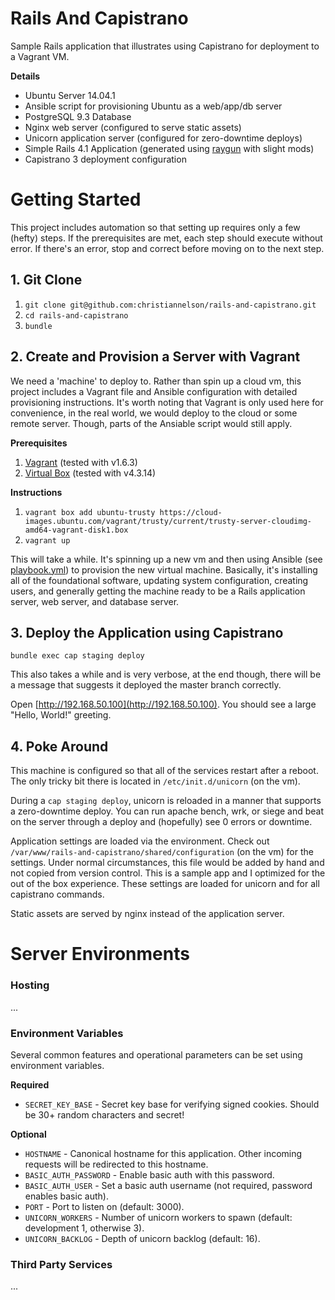 # Rails And Capistrano

Sample Rails application that illustrates using Capistrano for deployment to a Vagrant VM.

**Details**
* Ubuntu Server 14.04.1
* Ansible script for provisioning Ubuntu as a web/app/db server
* PostgreSQL 9.3 Database
* Nginx web server (configured to serve static assets)
* Unicorn application server (configured for zero-downtime deploys)
* Simple Rails 4.1 Application (generated using [raygun](https://github.com/carbonfive/raygun) with slight mods)
* Capistrano 3 deployment configuration

# Getting Started

This project includes automation so that setting up requires only a few (hefty) steps. If the prerequisites are met,
each step should execute without error. If there's an error, stop and correct before moving on to the next step.

## 1. Git Clone

1. ``git clone git@github.com:christiannelson/rails-and-capistrano.git``
1. ``cd rails-and-capistrano``
1. ``bundle``

## 2. Create and Provision a Server with Vagrant

We need a 'machine' to deploy to. Rather than spin up a cloud vm, this project includes a Vagrant file and Ansible
configuration with detailed provisioning instructions. It's worth noting that Vagrant is only used here for convenience, in the real world, we would deploy to the cloud or some remote server. Though, parts of the Ansiable script would still apply.

**Prerequisites**

1. [Vagrant](https://www.vagrantup.com/) (tested with v1.6.3)
1. [Virtual Box](https://www.virtualbox.org/) (tested with v4.3.14)

**Instructions**

1. ``vagrant box add ubuntu-trusty https://cloud-images.ubuntu.com/vagrant/trusty/current/trusty-server-cloudimg-amd64-vagrant-disk1.box``
1. ``vagrant up``

This will take a while. It's spinning up a new vm and then using Ansible (see [playbook.yml](provisioning/playbook.yml))
to provision the new virtual machine. Basically, it's installing all of the foundational software, updating
system configuration, creating users, and generally getting the machine ready to be a Rails application server, web server, and database server.

## 3. Deploy the Application using Capistrano

``bundle exec cap staging deploy``

This also takes a while and is very verbose, at the end though, there will be a message that suggests it deployed the
master branch correctly.

Open [http://192.168.50.100](http://192.168.50.100). You should see a large "Hello, World!" greeting.

## 4. Poke Around

This machine is configured so that all of the services restart after a reboot. The only tricky bit there is located in
``/etc/init.d/unicorn`` (on the vm).

During a ``cap staging deploy``, unicorn is reloaded in a manner that supports a zero-downtime deploy. You can run
apache bench, wrk, or siege and beat on the server through a deploy and (hopefully) see 0 errors or downtime.

Application settings are loaded via the environment. Check out ``/var/www/rails-and-capistrano/shared/configuration``
(on the vm) for the settings. Under normal circumstances, this file would be added by hand and not copied from version
control. This is a sample app and I optimized for the out of the box experience. These settings are loaded for unicorn
and for all capistrano commands.

Static assets are served by nginx instead of the application server.

# Server Environments

### Hosting

...

### Environment Variables

Several common features and operational parameters can be set using environment variables.

**Required**

* ```SECRET_KEY_BASE``` - Secret key base for verifying signed cookies. Should be 30+ random characters and secret!

**Optional**

* ```HOSTNAME``` - Canonical hostname for this application. Other incoming requests will be redirected to this hostname.
* ```BASIC_AUTH_PASSWORD``` - Enable basic auth with this password.
* ```BASIC_AUTH_USER``` - Set a basic auth username (not required, password enables basic auth).
* ```PORT``` - Port to listen on (default: 3000).
* ```UNICORN_WORKERS``` - Number of unicorn workers to spawn (default: development 1, otherwise 3).
* ```UNICORN_BACKLOG``` - Depth of unicorn backlog (default: 16).

### Third Party Services

...
